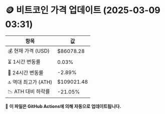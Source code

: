 # 🪙 비트코인 가격 업데이트 (2025-03-09 03:31)

| 항목                | 값 |
|--------------------|----------------|
| 💰 현재 가격 (USD) | $86078.28 |
| ⏳ 1시간 변동률    | 0.03% |
| 📆 24시간 변동률   | -2.89% |
| 🔝 역대 최고가 (ATH) | $109021.48 |
| 📉 ATH 대비 하락률 | -21.05% |

🔄 **이 파일은 GitHub Actions에 의해 자동으로 업데이트됩니다.**
